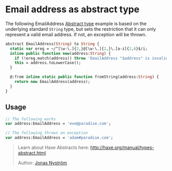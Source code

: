 [tags]: / "abstract-type,ereg,validation"

# Email address as abstract type

The following EmailAddress [Abstract type](http://haxe.org/manual/types-abstract.html) example is based on the underlying standard `String` type, but sets the restriction that it can only represent a valid email address. If not, an exception will be thrown.

```haxe
abstract EmailAddress(String) to String {
  static var ereg = ~/^[\w-\.]{2,}@[\w-\.]{2,}\.[a-z]{2,6}$/i;
  inline public function new(address:String) {
    if (!ereg.match(address)) throw 'EmailAddress "$address" is invalid';
    this = address.toLowerCase();
  }

  @:from inline static public function fromString(address:String) {
    return new EmailAddress(address);
  }
}
```
## Usage

```haxe
// The following works
var address:EmailAddress = 'eve@paradise.com';

// The following throws an exception
var address:EmailAddress = 'adam#paradise.com';
```

> Learn about Haxe Abstracts here: <http://haxe.org/manual/types-abstract.html>
> 
> Author: [Jonas Nyström](https://github.com/cambiata)
